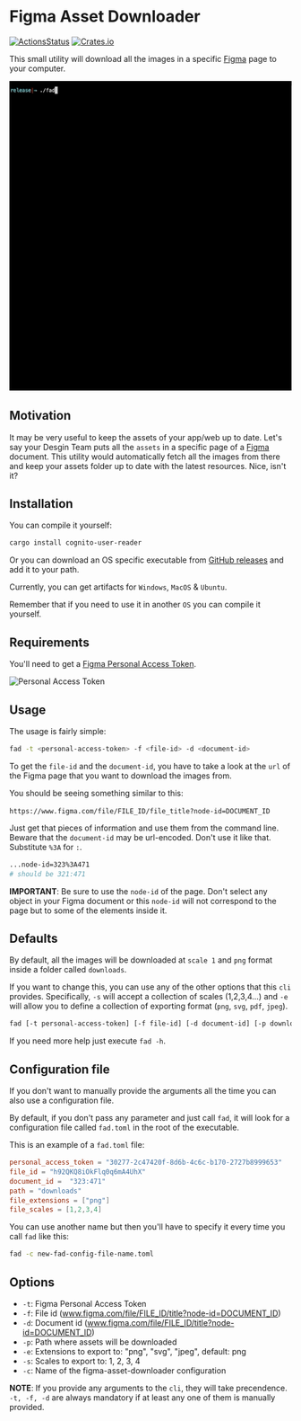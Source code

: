 # Figma Asset Downloader

[![ActionsStatus](https://github.com/robertohuertasm/figma-asset-downloader/workflows/Build/badge.svg)](https://github.com/robertohuertasm/figma-asset-downloader/actions) [![Crates.io](https://img.shields.io/crates/v/figma-asset-downloader.svg)](https://crates.io/crates/figma-asset-downloader)

This small utility will download all the images in a specific [Figma](https://www.figma.com/) page to your computer.

![cli demo](./img/demo.gif "cli demo")

## Motivation

It may be very useful to keep the assets of your app/web up to date. Let's say your Desgin Team puts all the `assets` in a specific page of a [Figma](https://www.figma.com/) document. This utility would automatically fetch all the images from there and keep your assets folder up to date with the latest resources. Nice, isn't it?

## Installation

You can compile it yourself:

```sh
cargo install cognito-user-reader
```

Or you can download an OS specific executable from [GitHub releases](https://github.com/robertohuertasm/figma-asset-downloader/releases) and add it to your path.

Currently, you can get artifacts for `Windows`, `MacOS` & `Ubuntu`.

Remember that if you need to use it in another `OS` you can compile it yourself.

## Requirements

You'll need to get a [Figma Personal Access Token](https://www.figma.com/developers/api#access-tokens).

![Personal Access Token](https://github.com/robertohuertasm/figma-asset-downloader/raw/master/img/personal_access_token.png "Personal Access Token")

## Usage

The usage is fairly simple:

```sh
fad -t <personal-access-token> -f <file-id> -d <document-id>
```

To get the `file-id` and the `document-id`, you have to take a look at the `url` of the Figma page that you want to download the images from.

You should be seeing something similar to this:

`https://www.figma.com/file/FILE_ID/file_title?node-id=DOCUMENT_ID`

Just get that pieces of information and use them from the command line. Beware that the `document-id` may be url-encoded. Don't use it like that. Substitute `%3A` for `:`.

```sh
...node-id=323%3A471
# should be 321:471
```

**IMPORTANT**: Be sure to use the `node-id` of the page. Don't select any object in your Figma document or this `node-id` will not correspond to the page but to some of the elements inside it.

## Defaults

By default, all the images will be downloaded at `scale 1` and `png` format inside a folder called `downloads`.

If you want to change this, you can use any of the other options that this `cli` provides. Specifically, `-s` will accept a collection of scales (1,2,3,4...) and `-e` will allow you to define a collection of exporting format (`png`, `svg`, `pdf`, `jpeg`).

```sh
fad [-t personal-access-token] [-f file-id] [-d document-id] [-p download-folder-name] [-s 1 2 3 4] [-e png svg jpeg pdf] [-c configuration-file]
```

If you need more help just execute `fad -h`.

## Configuration file

If you don't want to manually provide the arguments all the time you can also use a configuration file.

By default, if you don't pass any parameter and just call `fad`, it will look for a configuration file called `fad.toml` in the root of the executable.

This is an example of a `fad.toml` file:

```toml
personal_access_token = "30277-2c47420f-8d6b-4c6c-b170-2727b8999653"
file_id = "h92QKQ8iOkFlq0q6mA4UhX"
document_id =  "323:471"
path = "downloads"
file_extensions = ["png"]
file_scales = [1,2,3,4]
```

You can use another name but then you'll have to specify it every time you call `fad` like this:

```sh
fad -c new-fad-config-file-name.toml
```

## Options

* `-t`: Figma Personal Access Token
* `-f`: File id (www.figma.com/file/FILE_ID/title?node-id=DOCUMENT_ID)
* `-d`: Document id (www.figma.com/file/FILE_ID/title?node-id=DOCUMENT_ID)
* `-p`: Path where assets will be downloaded
* `-e`: Extensions to export to: "png", "svg", "jpeg", default: png
* `-s`: Scales to export to: 1, 2, 3, 4
* `-c`: Name of the figma-asset-downloader configuration

**NOTE**: If you provide any arguments to the `cli`, they will take precendence. `-t, -f, -d` are always mandatory if at least any one of them is manually provided.
